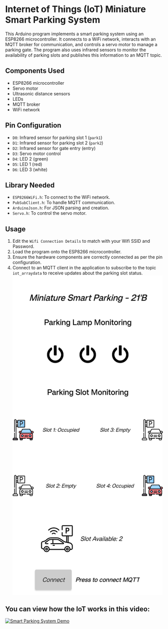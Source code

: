 # Internet of Things (IoT) Miniature Smart Parking System

This Arduino program implements a smart parking system using an ESP8266 microcontroller. It connects to a WiFi network, interacts with an MQTT broker for communication, and controls a servo motor to manage a parking gate. The program also uses infrared sensors to monitor the availability of parking slots and publishes this information to an MQTT topic.

## Components Used

- ESP8266 microcontroller
- Servo motor
- Ultrasonic distance sensors
- LEDs
- MQTT broker
- WiFi network

## Pin Configuration
- `D0`: Infrared sensor for parking slot 1 (`park1`)
- `D1`: Infrared sensor for parking slot 2 (`park2`)
- `D2`: Infrared sensor for gate entry (entry)
- `D3`: Servo motor control
- `D4`: LED 2 (green)
- `D5`: LED 1 (red)
- `D6`: LED 3 (white)

## Library Needed
- `ESP8266WiFi.h`: To connect to the WiFi network.
- `PubSubClient.h`: To handle MQTT communication.
- `ArduinoJson.h`: For JSON parsing and creation.
- `Servo.h`: To control the servo motor.

## Usage
1. Edit the `Wifi Connection Details` to match with your Wifi SSID and Password.
2. Load the program onto the ESP8266 microcontroller.
3. Ensure the hardware components are correctly connected as per the pin configuration.
4. Connect to an MQTT client in the application to subscribe to the topic `iot_arraydata` to receive updates about the parking slot status.
   <img alt="App Screenshot" src="App.jpg" />

## You can view how the IoT works in this video:
[![Smart Parking System Demo](https://img.youtube.com/vi/83VEg3D-3bI/0.jpg)](https://youtu.be/83VEg3D-3bI?si=NvuTHA3JaO2m4WhP)
